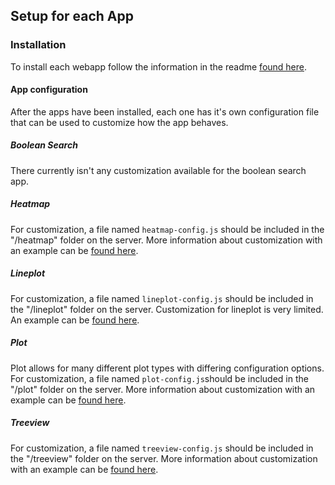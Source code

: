 ## Setup for each App

### Installation

To install each webapp follow the information in the readme [found here](https://github.com/informatics-isi-edu/deriva-webapps/#installation).

#### App configuration

After the apps have been installed, each one has it's own configuration file that can be used to customize how the app behaves.

##### Boolean Search

There currently isn't any customization available for the boolean search app.

##### Heatmap

For customization, a file named `heatmap-config.js` should be included in the "/heatmap" folder on the server. More information about customization with an example can be [found here](https://github.com/informatics-isi-edu/deriva-webapps/tree/master/heatmap#configuration).

##### Lineplot

For customization, a file named `lineplot-config.js` should be included in the "/lineplot" folder on the server. Customization for lineplot is very limited. An example can be [found here](https://github.com/informatics-isi-edu/deriva-webapps/blob/master/lineplot/lineplot-config-sample.js).

##### Plot

Plot allows for many different plot types with differing configuration options. For customization, a file named `plot-config.js`should be included in the "/plot" folder on the server. More information about customization with an example can be [found here](https://github.com/informatics-isi-edu/deriva-webapps/tree/master/plot#configuration).

##### Treeview

For customization, a file named `treeview-config.js` should be included in the "/treeview" folder on the server. More information about customization with an example can be [found here](https://github.com/informatics-isi-edu/deriva-webapps/tree/master/treeview#treeview).
